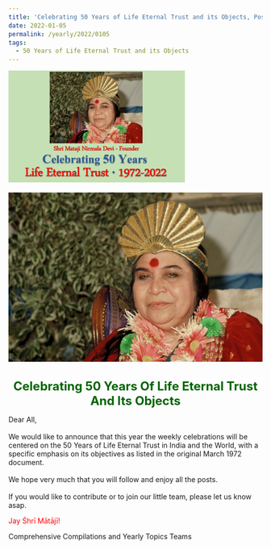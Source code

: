 ```yaml
---
title: 'Celebrating 50 Years of Life Eternal Trust and its Objects, Post 0: announcement'
date: 2022-01-05
permalink: /yearly/2022/0105
tags:
  - 50 Years of Life Eternal Trust and its Objects
---
```


<div style="text-align: left"><img src="/images/Celebrating50YearsLET.png" width="350" /></div><br>

<div style="text-align: center"><img src="/images/image876_Phot-Credit_Alessabdra_Pallini.png" /></div>

<br>
<p style="color:DarkGreen; text-align:center">
<font size="+2"><b>Celebrating 50 Years Of Life Eternal Trust And Its Objects</b><br></font>
</p>

<p>
Dear All,<br>
<br>
We would like to announce that this year the weekly celebrations will be centered on the 50 Years of Life Eternal Trust in India and the World, with a specific emphasis on its objectives as listed in the original March 1972 document.<br>
<br>
We hope very much that you will follow and enjoy all the posts.<br>
<br>
If you would like to contribute or to join our little team, please let us know asap.<br>
</p>


<p style="color:red;">Jay Śhrī Mātājī!<br></p>

Comprehensive Compilations and Yearly Topics Teams